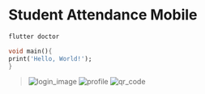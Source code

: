 # Student Attendance Mobile


```bash
flutter doctor
```


```dart
void main(){
print('Hello, World!');
}
```
>
>![login_image](https://user-images.githubusercontent.com/96818454/201980961-bafa84e9-f6fb-476b-9df4-0db5f683cdac.png)
![profile](https://user-images.githubusercontent.com/96818454/201980972-fb2de212-6b37-4af9-9365-c3a9992f51f8.png)
![qr_code](https://user-images.githubusercontent.com/96818454/201980973-ef29a7de-3cd5-4b58-85fa-f185b59dff86.gif)

